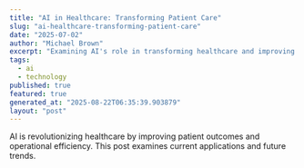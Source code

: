 ```yaml
---
title: "AI in Healthcare: Transforming Patient Care"
slug: "ai-healthcare-transforming-patient-care"
date: "2025-07-02"
author: "Michael Brown"
excerpt: "Examining AI's role in transforming healthcare and improving patient outcomes."
tags:
  - ai
  - technology
published: true
featured: true
generated_at: "2025-08-22T06:35:39.903879"
layout: "post"
---
```


AI is revolutionizing healthcare by improving patient outcomes and operational efficiency. This post examines current applications and future trends.